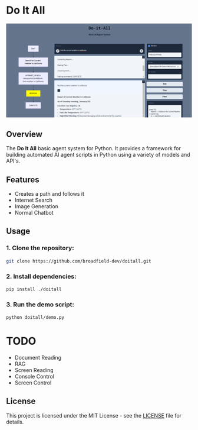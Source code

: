 # Do It All
![Banner](do-it-all-im-1.png)

## Overview
The **Do It All** basic agent system for Python. It provides a framework for building automated AI agent scripts in Python using a variety of models and API's.

## Features
- Creates a path and follows it
- Internet Search
- Image Generation
- Normal Chatbot

## Usage

### 1. Clone the repository:
```bash
git clone https://github.com/broadfield-dev/doitall.git
```

### 2. Install dependencies:
```bash
pip install ./doitall
```

### 3. Run the demo script:
```bash
python doitall/demo.py
```
# TODO
- Document Reading
- RAG
- Screen Reading
- Console Control
- Screen Control

## License
This project is licensed under the MIT License - see the [LICENSE](LICENSE) file for details.
